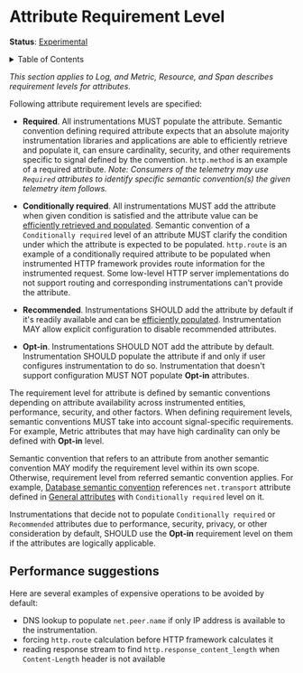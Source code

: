 # Attribute Requirement Level

**Status**: [Experimental](../document-status.md)

<details>
<summary>Table of Contents</summary>

<!-- toc -->

- [Performance suggestions](#performance-suggestions)

<!-- tocstop -->

</details>

_This section applies to Log, and Metric, Resource, and Span describes requirement levels for attributes._

Following attribute requirement levels are specified:

- **Required**. All instrumentations MUST populate the attribute. Semantic convention defining required attribute expects that an absolute majority instrumentation libraries and applications are able to efficiently retrieve and populate it, can ensure cardinality, security, and other requirements specific to signal defined by the convention. `http.method` is an example of a required attribute.
_Note: Consumers of the telemetry may use `Required` attributes to identify specific semantic convention(s) the given telemetry item follows._

- **Conditionally required**. All instrumentations MUST add the attribute when given condition is satisfied and the attribute value can be [efficiently retrieved and populated](#performance-suggestions). Semantic convention of a `Conditionally required` level of an attribute MUST clarify the condition under which the attribute is expected to be populated.
`http.route` is an example of a conditionally required attribute to be populated when instrumented HTTP framework provides route information for the instrumented request. Some low-level HTTP server implementations do not support routing and corresponding instrumentations can't provide the attribute.

- **Recommended**. Instrumentations SHOULD add the attribute by default if it's readily available and can be [efficiently populated](#performance-suggestions). Instrumentation MAY allow explicit configuration to disable recommended attributes.

- **Opt-in**. Instrumentations SHOULD NOT add the attribute by default. Instrumentation SHOULD populate the attribute if and only if user configures instrumentation to do so. Instrumentation that doesn't support configuration MUST NOT populate **Opt-in** attributes.

The requirement level for attribute is defined by semantic conventions depending on attribute availability across instrumented entities, performance, security, and other factors. When defining requirement levels, semantic conventions MUST take into account signal-specific requirements. For example, Metric attributes that may have high cardinality can only be defined with **Opt-in** level.

Semantic convention that refers to an attribute from another semantic convention MAY modify the requirement level within its own scope. Otherwise, requirement level from referred semantic convention applies.
For example, [Database semantic convention](../trace/semantic_conventions/database.md) references `net.transport` attribute defined in [General attributes](../trace/semantic_conventions/span-general.md) with `Conditionally required` level on it.

Instrumentations that decide not to populate `Conditionally required` or `Recommended` attributes due to performance, security, privacy, or other consideration by default, SHOULD use the **Opt-in** requirement level on them if the attributes are logically applicable.

## Performance suggestions

Here are several examples of expensive operations to be avoided by default:

- DNS lookup to populate `net.peer.name` if only IP address is available to the instrumentation.
- forcing `http.route` calculation before HTTP framework calculates it
- reading response stream to find `http.response_content_length` when `Content-Length` header is not available

